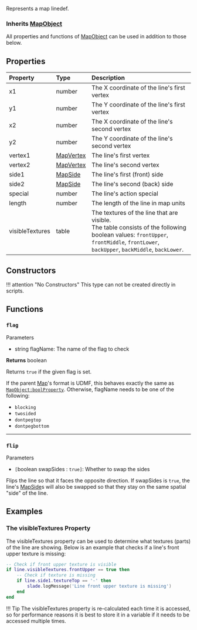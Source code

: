 Represents a map linedef.

### Inherits <type>[MapObject](MapObject.md)</type>  
All properties and functions of <type>[MapObject](MapObject.md)</type> can be used in addition to those below.

## Properties

| Property | Type | Description |
|:---------|:-----|:------------|
<prop>x1</prop> | <type>number</type> | The X coordinate of the line's first vertex
<prop>y1</prop> | <type>number</type> | The Y coordinate of the line's first vertex
<prop>x2</prop> | <type>number</type> | The X coordinate of the line's second vertex
<prop>y2</prop> | <type>number</type> | The Y coordinate of the line's second vertex
<prop>vertex1</prop> | <type>[MapVertex](MapVertex.md)</type> | The line's first vertex
<prop>vertex2</prop> | <type>[MapVertex](MapVertex.md)</type> | The line's second vertex
<prop>side1</prop> | <type>[MapSide](MapSide.md)</type> | The line's first (front) side
<prop>side2</prop> | <type>[MapSide](MapSide.md)</type> | The line's second (back) side
<prop>special</prop> | <type>number</type> | The line's action special
<prop>length</prop> | <type>number</type> | The length of the line in map units
<prop>visibleTextures</prop> | <type>table</type> | The textures of the line that are visible.<br/>The <type>table</type> consists of the following <type>boolean</type> values: `frontUpper`, `frontMiddle`, `frontLower`, `backUpper`, `backMiddle`, `backLower`.

## Constructors

!!! attention "No Constructors"
    This type can not be created directly in scripts.

## Functions

### `flag`

<params>Parameters</params>

* <type>string</type> <arg>flagName</arg>: The name of the flag to check

**Returns** <type>boolean</type>

Returns `true` if the given flag is set.

If the parent <type>[Map](Map.md)</type>'s format is UDMF, this behaves exactly the same as <code>[MapObject:boolProperty](MapObject.md#boolproperty)</code>. Otherwise, <arg>flagName</arg> needs to be one of the following:

* `blocking`
* `twosided`
* `dontpegtop`
* `dontpegbottom`

---
### `flip`

<params>Parameters</params>

* `[`<type>boolean</type> <arg>swapSides</arg> : `true]`: Whether to swap the sides

Flips the line so that it faces the opposite direction. If <arg>swapSides</arg> is `true`, the line's <type>[MapSide](MapSide.md)</type>s will also be swapped so that they stay on the same spatial "side" of the line.

## Examples

### The <prop>visibleTextures</prop> Property

The <prop>visibleTextures</prop> property can be used to determine what textures (parts) of the line are showing. Below is an example that checks if a line's front upper texture is missing:

```lua
-- Check if front upper texture is visible
if line.visibleTextures.frontUpper == true then
    -- Check if texture is missing
    if line.side1.textureTop == '-' then
        slade.logMessage('Line front upper texture is missing')
    end
end
```

!!! Tip
    The <prop>visibleTextures</prop> property is re-calculated each time it is accessed, so for performance reasons it is best to store it in a variable if it needs to be accessed multiple times.

